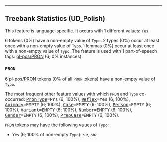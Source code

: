 

--------------------------------------------------------------------------------

## Treebank Statistics (UD_Polish)

This feature is language-specific.
It occurs with 1 different values: `Yes`.

6 tokens (0%) have a non-empty value of `Typo`.
2 types (0%) occur at least once with a non-empty value of `Typo`.
1 lemmas (0%) occur at least once with a non-empty value of `Typo`.
The feature is used with 1 part-of-speech tags: [pl-pos/PRON]() (6; 0% instances).

### `PRON`

6 [pl-pos/PRON]() tokens (0% of all `PRON` tokens) have a non-empty value of `Typo`.

The most frequent other feature values with which `PRON` and `Typo` co-occurred: <tt><a href="PronType.html">PronType</a>=Prs</tt> (6; 100%), <tt><a href="Reflex.html">Reflex</a>=Yes</tt> (6; 100%), <tt><a href="Animacy.html">Animacy</a>=EMPTY</tt> (6; 100%), <tt><a href="Case.html">Case</a>=EMPTY</tt> (6; 100%), <tt><a href="Person.html">Person</a>=EMPTY</tt> (6; 100%), <tt><a href="Variant.html">Variant</a>=EMPTY</tt> (6; 100%), <tt><a href="Number.html">Number</a>=EMPTY</tt> (6; 100%), <tt><a href="Gender.html">Gender</a>=EMPTY</tt> (6; 100%), <tt><a href="PrepCase.html">PrepCase</a>=EMPTY</tt> (6; 100%).

`PRON` tokens may have the following values of `Typo`:

* `Yes` (6; 100% of non-empty `Typo`): <em>sie, sia</em>

